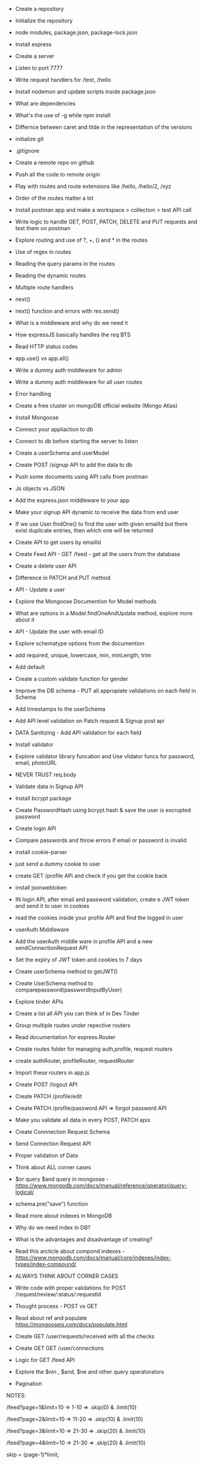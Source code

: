 - Create a repository
- Initialize the repository
- node modules, package.json, package-lock.json
- Install express
- Create a server
- Listen to port 7777
- Write request handlers for /test, /hello
- Install nodemon and update scripts inside package.json
- What are dependencies
- What's the use of -g while npm install
- Differnce between caret and tilde in the representation of the versions


- initialize git
- .gitignore
- Create a remote repo on github
- Push all the code to remote origin
- Play with routes and route extensions like /hello, /hello/2, /xyz
- Order of the routes matter a lot
- Install postman app and make a workspace > collection > test API call
- Write logic to handle GET, POST, PATCH, DELETE and PUT requests and test them on postman
- Explore routing and use of ?, +, () and * in the routes
- Use of regex in routes
- Reading the query params in the routes
- Reading the dynamic routes


- Multiple route handlers
- next()
- next() function and errors with res.send()
- What is a middleware and why do we need it
- How expressJS basically handles the req BTS
- Read HTTP status codes
- app.use() vs app.all()
- Write a dummy auth middleware for admin
- Write a dummy auth middleware for all user routes
- Error handling 

- Create a free cluster on mongoDB official website (Mongo Atlas)
- Install Mongoose
- Connect your appliaction to db
- Connect to db before starting the server to listen
- Create a userSchema and userModel
- Create POST /signup API to add the data to db 
- Push some documents using API calls from postman

- Js objects vs JSON
- Add the express.json middleware to your app
- Make your signup API dynamic to receive the data from end user
- If we use User.findOne() to find the user with given emailId but there exist duplicate entries, then which one will be returned
- Create API to get users by emailId
- Create Feed API - GET /feed - get all the users from the database
- Create a delete user API
- Difference in PATCH and PUT method
- API - Update a user
- Explore the Mongoose Documention for Model methods
- What are options in a Model.findOneAndUpdate method, explore more about it
- API - Update the user with email ID

- Explore schematype options from the documention
- add required, unique, lowercase, min, minLength, trim
- Add default
- Create a custom validate function for gender
- Improve the DB schema - PUT all appropiate validations on each field in Schema
- Add timestamps to the userSchema
- Add API level validation on Patch request & Signup post api
- DATA Sanitizing - Add API validation for each field
- Install validator
- Explore validator library funcation and Use vlidator funcs for password, email, photoURL
- NEVER TRUST req.body

- Validate data in Signup API
- Install bcrypt package
- Create PasswordHash using bcrypt.hash & save the user is excrupted password
- Create login API
- Compare passwords and throw errors if email or password is invalid

- install cookie-parser
- just send a dummy cookie to user
- create GET /profile APi and check if you get the cookie back
- install jsonwebtoken
- IN login API, after email and password validation, create e JWT token and send it to user in cookies
- read the cookies inside your profile API and find the logged in user
- userAuth Middleware
- Add the userAuth middle ware in profile API and a new sendConnectionRequest API
- Set the expiry of JWT token and cookies to 7 days
- Create userSchema method to getJWT()
- Create UserSchema method to comparepassword(passwordInputByUser)

- Explore tinder APIs
- Create a list all API you can think of in Dev Tinder
- Group multiple routes under repective routers
- Read documentation for express.Router
- Create routes folder for managing auth,profile, request routers
- create authRouter, profileRouter, requestRouter
- Import these routers in app.js
- Create POST /logout API
- Create PATCH /profile/edit
- Create PATCH /profile/password API => forgot password API
- Make you validate all data in every POST, PATCH apis

- Create Connnection Request Schema
- Send Connection Request API
- Proper validation of Data
- Think about ALL corner cases
- $or query $and query in mongoose - https://www.mongodb.com/docs/manual/reference/operator/query-logical/
- schema.pre("save") function
- Read more about indexes in MongoDB
- Why do we need index in DB?
- What is the advantages and disadvantage of creating?
- Read this arcticle about compond indexes - https://www.mongodb.com/docs/manual/core/indexes/index-types/index-compound/
- ALWAYS THINK ABOUT CORNER CASES

- Write code with proper validations for POST /request/review/:status/:requestId
- Thought process - POST vs GET
- Read about ref and populate https://mongoosejs.com/docs/populate.html
- Create GET /user/requests/received with all the checks
- Create GET GET /user/connections

- Logic for GET /feed API
- Explore the $nin , $and, $ne and other query operatorators
- Pagination


NOTES:

/feed?page=1&limit=10 => 1-10 => .skip(0) & .limit(10)

/feed?page=2&limit=10 => 11-20 => .skip(10) & .limit(10)

/feed?page=3&limit=10 => 21-30 => .skip(20) & .limit(10)

/feed?page=4&limit=10 => 21-30 => .skip(20) & .limit(10)

skip = (page-1)*limit;